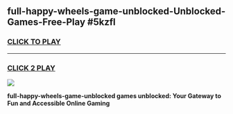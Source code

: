 
## full-happy-wheels-game-unblocked-Unblocked-Games-Free-Play #5kzfl
<h3>
<a href="https://us.freeplayer.one?title=full-happy-wheels-game-unblocked&ref=9M">CLICK TO PLAY</a></h3>
<hr>

<h3>
<a href="https://us.freeplayer.one?title=full-happy-wheels-game-unblocked&ref=9M">CLICK 2 PLAY</a>
  
</h3>

<a href="https://us.freeplayer.one?title=full-happy-wheels-game-unblocked&ref=9M"><img src="https://clearcache.store/games.png"></a>


**full-happy-wheels-game-unblocked games unblocked: Your Gateway to Fun and Accessible Online Gaming**
